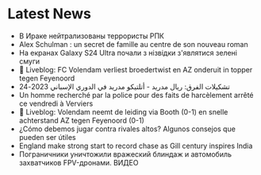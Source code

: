 # Latest News
-  В Ираке нейтрализованы террористы РПК
-  Alex Schulman : un secret de famille au centre de son nouveau roman
-  На екранах Galaxy S24 Ultra почали з нізвідки з'являтися зелені смуги
-  🔴 Liveblog: FC Volendam verliest broedertwist en AZ onderuit in topper tegen Feyenoord
-  تشكيلات الفرق: ريال مدريد - أتلتيكو مدريد في الدوري الإسباني 2023-24
-  Un homme recherché par la police pour des faits de harcèlement arrêté ce vendredi à Verviers
-  🔴 Liveblog: Volendam neemt de leiding via Booth (0-1) en snelle achterstand AZ tegen Feyenoord (0-1)
-  ¿Cómo debemos jugar contra rivales altos? Algunos consejos que pueden ser útiles
-  England make strong start to record chase as Gill century inspires India
-  Пограничники уничтожили вражеский блиндаж и автомобиль захватчиков FPV-дронами. ВИДЕО
